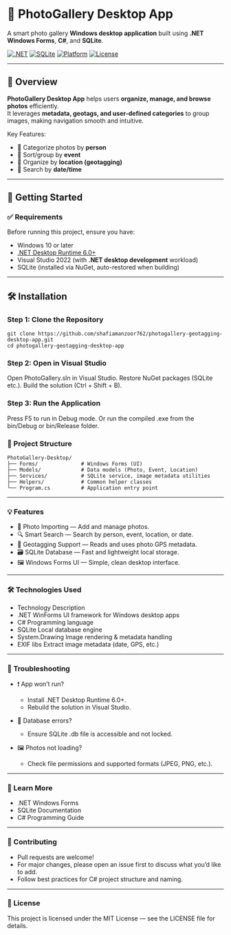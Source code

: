# 📸 PhotoGallery Desktop App

A smart photo gallery **Windows desktop application** built using **.NET Windows Forms**, **C#**, and **SQLite**.

[![.NET](https://img.shields.io/badge/.NET-Windows-blueviolet?logo=dotnet)](https://dotnet.microsoft.com/)
[![SQLite](https://img.shields.io/badge/SQLite-Integrated-lightgrey?logo=sqlite)](https://www.sqlite.org/index.html)
[![Platform](https://img.shields.io/badge/Platform-Windows-lightblue?logo=windows)](https://www.microsoft.com/windows/)
[![License](https://img.shields.io/badge/License-MIT-green.svg)](LICENSE)

---

## 🧠 Overview

**PhotoGallery Desktop App** helps users **organize, manage, and browse photos** efficiently.  
It leverages **metadata, geotags, and user-defined categories** to group images, making navigation smooth and intuitive.

Key Features:
- 🧍 Categorize photos by **person**
- 🎉 Sort/group by **event**
- 📍 Organize by **location (geotagging)**
- 📅 Search by **date/time**

---

## 🚀 Getting Started

### ✅ Requirements
Before running this project, ensure you have:
- Windows 10 or later
- [.NET Desktop Runtime 6.0+](https://dotnet.microsoft.com/en-us/download/dotnet/6.0)  
- Visual Studio 2022 (with **.NET desktop development** workload)
- SQLite (installed via NuGet, auto-restored when building)

---

## 🛠 Installation

### Step 1: Clone the Repository

```
git clone https://github.com/shafiamanzoor762/photogallery-geotagging-desktop-app.git
cd photogallery-geotagging-desktop-app
```
### Step 2: Open in Visual Studio
Open PhotoGallery.sln in Visual Studio.
Restore NuGet packages (SQLite etc.).
Build the solution (Ctrl + Shift + B).

### Step 3: Run the Application
Press F5 to run in Debug mode.
Or run the compiled .exe from the bin/Debug or bin/Release folder.

### 📂 Project Structure
```
PhotoGallery-Desktop/
├── Forms/              # Windows Forms (UI)
├── Models/             # Data models (Photo, Event, Location)
├── Services/           # SQLite service, image metadata utilities
├── Helpers/            # Common helper classes
└── Program.cs          # Application entry point
```
---
### 💡 Features
- 📂 Photo Importing — Add and manage photos.
- 🔍 Smart Search — Search by person, event, location, or date.
- 🧭 Geotagging Support — Reads and uses photo GPS metadata.
- 🗃 SQLite Database — Fast and lightweight local storage.
- 🖼 Windows Forms UI — Simple, clean desktop interface.
---
### 🛠 Technologies Used
- Technology	Description
- .NET WinForms	UI framework for Windows desktop apps
- C#	Programming language
- SQLite	Local database engine
- System.Drawing	Image rendering & metadata handling
- EXIF libs	Extract image metadata (date, GPS, etc.)
---
### 🐛 Troubleshooting
- ❗ App won’t run?
  - Install .NET Desktop Runtime 6.0+.
  - Rebuild the solution in Visual Studio.

- 📂 Database errors?
  - Ensure SQLite .db file is accessible and not locked.

- 🖼 Photos not loading?
  - Check file permissions and supported formats (JPEG, PNG, etc.).
---

### 📘 Learn More
- .NET Windows Forms
- SQLite Documentation
- C# Programming Guide
---
### 🤝 Contributing
- Pull requests are welcome!
- For major changes, please open an issue first to discuss what you’d like to add.
- Follow best practices for C# project structure and naming.
---
### 📄 License
  This project is licensed under the MIT License — see the LICENSE file for details.

